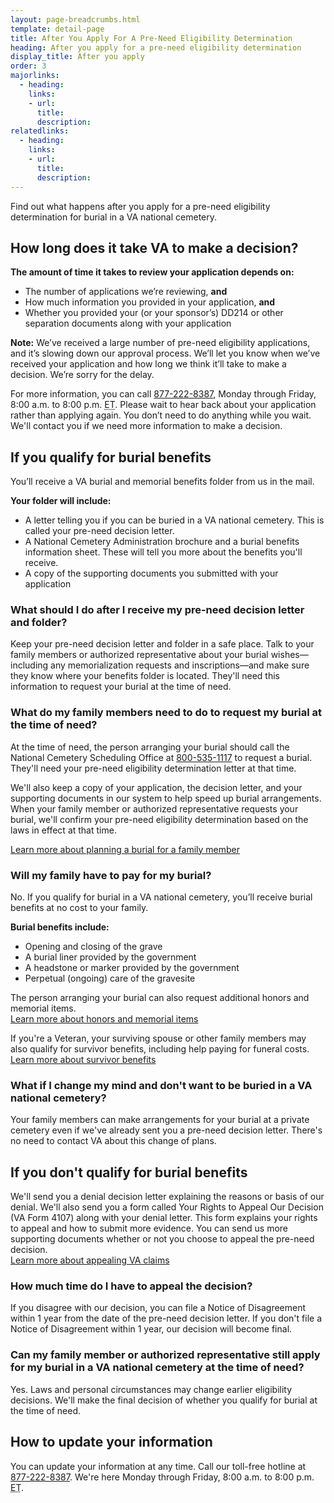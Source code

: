 ```yaml
---
layout: page-breadcrumbs.html
template: detail-page
title: After You Apply For A Pre-Need Eligibility Determination
heading: After you apply for a pre-need eligibility determination
display_title: After you apply
order: 3
majorlinks:
  - heading:
    links:
    - url:
      title:
      description:
relatedlinks:
  - heading:
    links:
    - url:
      title:
      description:
---
```


<div class="va-introtext">

Find out what happens after you apply for a pre-need eligibility determination for burial in a VA national cemetery.

</div>

## How long does it take VA to make a decision?

**The amount of time it takes to review your application depends on:**
- The number of applications we’re reviewing, **and**
- How much information you provided in your application, **and**
- Whether you provided your (or your sponsor’s) DD214 or other separation documents along with your application

**Note:** We’ve received a large number of pre-need eligibility applications, and it’s slowing down our approval process. We’ll let you know when we’ve received your application and how long we think it’ll take to make a decision. We’re sorry for the delay.

For more information, you can call <a href="tel:+18772228387">877-222-8387</a>, Monday through Friday, 8:00 a.m. to 8:00 p.m. <abbr title="eastern time">ET</abbr>. Please wait to hear back about your application rather than applying again. You don’t need to do anything while you wait. We'll contact you if we need more information to make a decision.

## If you qualify for burial benefits

You’ll receive a VA burial and memorial benefits folder from us in the mail.

**Your folder will include:**

- A letter telling you if you can be buried in a VA national cemetery. This is called your pre-need decision letter.
- A National Cemetery Administration brochure and a burial benefits information sheet. These will tell you more about the benefits you'll receive.
- A copy of the supporting documents you submitted with your application

### What should I do after I receive my pre-need decision letter and folder?

Keep your pre-need decision letter and folder in a safe place. Talk to your family members or authorized representative about your burial wishes—including any memorialization requests and inscriptions—and make sure they know where your benefits folder is located. They'll need this information to request your burial at the time of need.

### What do my family members need to do to request my burial at the time of need?

At the time of need, the person arranging your burial should call the National Cemetery Scheduling Office at <a href="tel:+1-800-535-1117">800-535-1117</a> to request a burial. They'll need your pre-need eligibility determination letter at that time.

We'll also keep a copy of your application, the decision letter, and your supporting documents in our system to help speed up burial arrangements. When your family member or authorized representative requests your burial, we'll confirm your pre-need eligibility determination based on the laws in effect at that time. <br>

[Learn more about planning a burial for a family member](/burials-memorials/plan-a-burial/)

### Will my family have to pay for my burial?

No. If you qualify for burial in a VA national cemetery, you’ll receive burial benefits at no cost to your family.

**Burial benefits include:**

- Opening and closing of the grave
- A burial liner provided by the government
- A headstone or marker provided by the government
- Perpetual (ongoing) care of the gravesite

The person arranging your burial can also request additional honors and memorial items.<br>
[Learn more about honors and memorial items](/burials-memorials/memorial-items/)

If you're a Veteran, your surviving spouse or other family members may also qualify for survivor benefits, including help paying for funeral costs. <br>
[Learn more about survivor benefits](/burials-memorials/dependency-indemnity-compensation/)

### What if I change my mind and don't want to be buried in a VA national cemetery?

Your family members can make arrangements for your burial at a private cemetery even if we've already sent you a pre-need decision letter. There's no need to contact VA about this change of plans. 

## If you don't qualify for burial benefits

We'll send you a denial decision letter explaining the reasons or basis of our denial. We'll also send you a form called Your Rights to Appeal Our Decision (VA Form 4107) along with your denial letter. This form explains your rights to appeal and how to submit more evidence. You can send us more supporting documents whether or not you choose to appeal the pre-need decision.  <br>
[Learn more about appealing VA claims](http://www.va.gov/opa/publications/benefits_book/benefits_chap14.asp)

### How much time do I have to appeal the decision?

If you disagree with our decision, you can file a Notice of Disagreement within 1 year from the date of the pre-need decision letter. If you don't file a Notice of Disagreement within 1 year, our decision will become final.

### Can my family member or authorized representative still apply for my burial in a VA national cemetery at the time of need?

Yes. Laws and personal circumstances may change earlier eligibility decisions. We'll make the final decision of whether you qualify for burial at the time of need.

## How to update your information

You can update your information at any time. Call our toll-free hotline at <a href="tel:+18772228387">877-222-8387</a>. We're here Monday through Friday, 8:00 a.m. to 8:00 p.m. <abbr title="eastern time">ET</abbr>.
